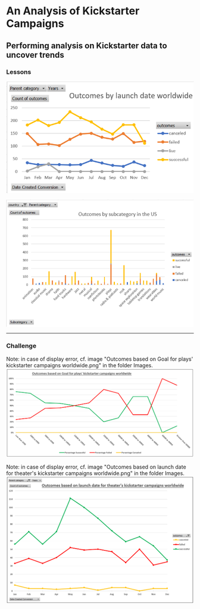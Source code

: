 # An Analysis of Kickstarter Campaigns
## Performing analysis on Kickstarter data to uncover trends
### Lessons

![](Images/Outcomes%20by%20launch%20date%20worldwide.png)

![](Images/Outcomes%20by%20subcategory%20in%20the%20US.png)

---
### Challenge
Note: in case of display error, cf. image "Outcomes based on Goal for plays' kickstarter campaigns worldwide.png" in the folder Images.
![Outcomes based on Goal for plays' kickstarter campaigns worldwide](Images/Outcomes%20based%20on%20Goal%20for%20plays'%20kickstarter%20campaigns%20worldwide.png)


Note: in case of display error, cf. image "Outcomes based on launch date for theater's kickstarter campaigns worldwide.png" in the folder Images.
![Outcomes based on launch date for theater's kickstarter campaigns worldwide](Images/Outcomes%20based%20on%20launch%20date%20for%20theater's%20kickstarter%20campaigns%20worldwide.png)
